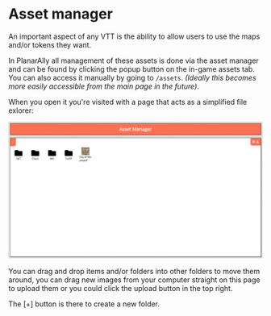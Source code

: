# Asset manager

An important aspect of any VTT is the ability to allow users to use the maps and/or tokens they want.

In PlanarAlly all management of these assets is done via the asset manager and can be found by clicking the popup button on the in-game assets tab.
You can also access it manually by going to `/assets`. _(Ideally this becomes more easily accessible from the main page in the future)_.

When you open it you're visited with a page that acts as a simplified file exlorer:

![](./assets.png)

You can drag and drop items and/or folders into other folders to move them around, you can drag new images from your computer straight on this page to upload them or you could click the upload button in the top right.

The [+] button is there to create a new folder.